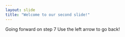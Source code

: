 ```yaml
---
layout: slide
title: "Welcome to our second slide!"
---
```

Going forward on step 7
Use the left arrow to go back!
